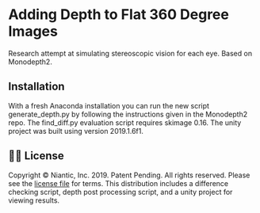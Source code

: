 # Adding Depth to Flat 360 Degree Images
Research attempt at simulating stereoscopic vision for each eye. Based on Monodepth2.

## Installation
With a fresh Anaconda installation you can run the new script generate_depth.py by following the instructions given in the Monodepth2 repo. The find_diff.py evaluation script requires skimage 0.16.
The unity project was built using version 2019.1.6f1.

## 👩‍⚖️ License
Copyright © Niantic, Inc. 2019. Patent Pending.
All rights reserved.
Please see the [license file](LICENSE) for terms.
This distribution includes a difference checking script, depth post processing script, and a unity project for viewing results.
